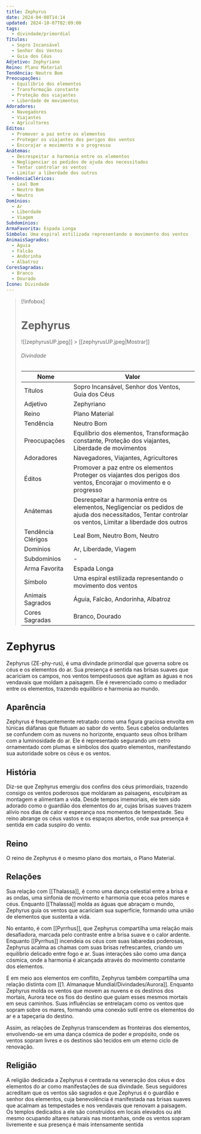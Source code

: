 ```yaml
---
title: Zephyrus
date: 2024-04-08T14:14
updated: 2024-10-07T02:09:00
tags:
  - divindade/primordial
Títulos:
  - Sopro Incansável
  - Senhor dos Ventos
  - Guia dos Céus
Adjetivo: Zephyriano
Reino: Plano Material
Tendência: Neutro Bom
Preocupações:
  - Equilíbrio dos elementos
  - Transformação constante
  - Proteção dos viajantes
  - Liberdade de movimentos
Adoradores:
  - Navegadores
  - Viajantes
  - Agricultores
Éditos:
  - Promover a paz entre os elementos
  - Proteger os viajantes dos perigos dos ventos
  - Encorajar o movimento e o progresso
Anátemas:
  - Desrespeitar a harmonia entre os elementos
  - Negligenciar os pedidos de ajuda dos necessitados
  - Tentar controlar os ventos
  - Limitar a liberdade dos outros
TendênciaCléricos:
  - Leal Bom
  - Neutro Bom
  - Neutro
Domínios:
  - Ar
  - Liberdade
  - Viagem
Subdomínios:
ArmaFavorita: Espada Longa
Símbolo: Uma espiral estilizada representando o movimento dos ventos
AnimaisSagrados:
  - Águia
  - Falcão
  - Andorinha
  - Albatroz
CoresSagradas:
  - Branco
  - Dourado
Ícone: Divindade
---
```


> [!infobox]
>
> # Zephyrus
>
> ![[zephyrusUP.jpeg]] > [[zephyrusUP.jpeg|Mostrar]]
>
> ###### Divindade
>
> | Nome               | Valor                                                                                                                                                     |
> | ------------------ | --------------------------------------------------------------------------------------------------------------------------------------------------------- |
> | Títulos            | Sopro Incansável, Senhor dos Ventos, Guia dos Céus                                                                                                        |
> | Adjetivo           | Zephyriano                                                                                                                                                |
> | Reino              | Plano Material                                                                                                                                            |
> | Tendência          | Neutro Bom                                                                                                                                                |
> | Preocupações       | Equilíbrio dos elementos, Transformação constante, Proteção dos viajantes, Liberdade de movimentos                                                        |
> | Adoradores         | Navegadores, Viajantes, Agricultores                                                                                                                      |
> | Éditos             | Promover a paz entre os elementos Proteger os viajantes dos perigos dos ventos, Encorajar o movimento e o progresso                                       |
> | Anátemas           | Desrespeitar a harmonia entre os elementos, Negligenciar os pedidos de ajuda dos necessitados, Tentar controlar os ventos, Limitar a liberdade dos outros |
> | Tendência Clérigos | Leal Bom, Neutro Bom, Neutro                                                                                                                              |
> | Domínios           | Ar, Liberdade, Viagem                                                                                                                                     |
> | Subdomínios        | -                                                                                                                                                         |
> | Arma Favorita      | Espada Longa                                                                                                                                              |
> | Símbolo            | Uma espiral estilizada representando o movimento dos ventos                                                                                               |
> | Animais Sagrados   | Águia, Falcão, Andorinha, Albatroz                                                                                                                        |
> | Cores Sagradas     | Branco, Dourado                                                                                                                                           |

# Zephyrus

Zephyrus (ZE-phy-rus), é uma divindade primordial que governa sobre os céus e os elementos do ar. Sua presença é sentida nas brisas suaves que acariciam os campos, nos ventos tempestuosos que agitam as águas e nos vendavais que moldam a paisagem. Ele é reverenciado como o mediador entre os elementos, trazendo equilíbrio e harmonia ao mundo.

## Aparência

Zephyrus é frequentemente retratado como uma figura graciosa envolta em túnicas diáfanas que flutuam ao sabor do vento. Seus cabelos ondulantes se confundem com as nuvens no horizonte, enquanto seus olhos brilham com a luminosidade do ar. Ele é representado segurando um cetro ornamentado com plumas e símbolos dos quatro elementos, manifestando sua autoridade sobre os céus e os ventos.

## História

Diz-se que Zephyrus emergiu dos confins dos céus primordiais, trazendo consigo os ventos poderosos que moldaram as paisagens, esculpiram as montagem e alimentam a vida. Desde tempos imemoriais, ele tem sido adorado como o guardião dos elementos do ar, cujas brisas suaves trazem alívio nos dias de calor e esperança nos momentos de tempestade. Seu reino abrange os céus vastos e os espaços abertos, onde sua presença é sentida em cada suspiro do vento.

## Reino

O reino de Zephyrus é o mesmo plano dos mortais, o Plano Material.

## Relações

Sua relação com [[Thalassa]], é como uma dança celestial entre a brisa e as ondas, uma sinfonia de movimento e harmonia que ecoa pelos mares e céus. Enquanto [[Thalassa]] molda as águas que abraçam o mundo, Zephyrus guia os ventos que acariciam sua superfície, formando uma união de elementos que sustenta a vida.

No entanto, é com [[Pyrrhus]], que Zephyrus compartilha uma relação mais desafiadora, marcada pelo contraste entre a brisa suave e o calor ardente. Enquanto [[Pyrrhus]] incendeia os céus com suas labaredas poderosas, Zephyrus acalma as chamas com suas brisas refrescantes, criando um equilíbrio delicado entre fogo e ar. Suas interações são como uma dança cósmica, onde a harmonia é alcançada através do movimento constante dos elementos.

E em meio aos elementos em conflito, Zephyrus também compartilha uma relação distinta com [[1. Almanaque Mundial/Divindades/Aurora]]. Enquanto Zephyrus molda os ventos que movem as nuvens e os destinos dos mortais, Aurora tece os fios do destino que guiam esses mesmos mortais em seus caminhos. Suas influências se entrelaçam como os ventos que sopram sobre os mares, formando uma conexão sutil entre os elementos do ar e a tapeçaria do destino.

Assim, as relações de Zephyrus transcendem as fronteiras dos elementos, envolvendo-se em uma dança cósmica de poder e propósito, onde os ventos sopram livres e os destinos são tecidos em um eterno ciclo de renovação.

## Religião

A religião dedicada a Zephyrus é centrada na veneração dos céus e dos elementos do ar como manifestações de sua divindade. Seus seguidores acreditam que os ventos são sagrados e que Zephyrus é o guardião e senhor dos elementos, cuja benevolência é manifestada nas brisas suaves que acalmam as tempestades e nos vendavais que renovam a paisagem. Os templos dedicados a ele são construídos em locais elevados ou até mesmo ocupando altares naturais nas montanhas, onde os ventos sopram livremente e sua presença é mais intensamente sentida
